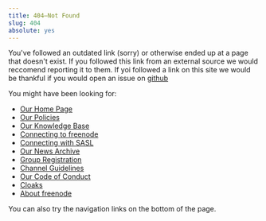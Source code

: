 ```yaml
---
title: 404—Not Found
slug: 404
absolute: yes
---
```


You've followed an outdated link (sorry) or otherwise ended up at a page that
doesn't exist. If you followed this link from an external source we would
reccomend reporting it to them. If yoi followed a link on this site we would
be thankful if you would open an issue on
[github](https://github.com/freenode/web-7.0)

You might have been looking for:

  - [Our Home Page](index)
  - [Our Policies](policies)
  - [Our Knowledge Base](kb/index/all)
  - [Connecting to freenode](kb/connect/chat)
  - [Connecting with SASL](kb/using/sasl)
  - [Our News Archive](archive)
  - [Group Registration](groupreg)
  - [Channel Guidelines](changuide)
  - [Our Code of Conduct](kb/general/conduct)
  - [Cloaks](kb/general/cloaks)
  - [About freenode](project)
  
You can also try the navigation links on the bottom of the page.